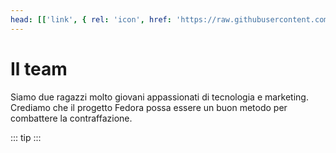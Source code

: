 ```yaml
---
head: [['link', { rel: 'icon', href: 'https://raw.githubusercontent.com/FedoraOrg/Fedora/main/favicon.ico' }]]
---
```

<script setup>
import { VPTeamMembers } from 'vitepress/theme'

const members = [
  {
    avatar: 'https://i.imgur.com/rKRmZQM.png',
    name: 'Simone Gandini',
    title: 'Marketing & design manager',
    links: [
      { icon: 'github', link: 'https://github.com/ArialTNR' }
    ]
  },
  {
    avatar: 'https://i.imgur.com/KhvSjGf.png',
    name: 'Remigio Piovani',
    title: 'Chief Technology Officer',
    links: [
      { icon: 'github', link: 'https://github.com/Remigio07' },
	  { icon: 'discord', link: 'https://discord.gg/eSnAPhvMTG' }
    ]
  }
]
</script>

# Il team
Siamo due ragazzi molto giovani appassionati di tecnologia e marketing.
Crediamo che il progetto Fedora possa essere un buon metodo per combattere la contraffazione.

<VPTeamMembers size="small" :members="members" />

::: tip <CustomFooter/>
:::

